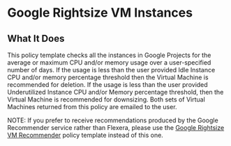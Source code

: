 # Google Rightsize VM Instances

## What It Does

This policy template checks all the instances in Google Projects for the average or maximum CPU and/or memory usage over a user-specified number of days. If the usage is less than the user provided Idle Instance CPU and/or memory percentage threshold then the Virtual Machine is recommended for deletion. If the usage is less than the user provided Underutilized Instance CPU and/or Memory percentage threshold, then the Virtual Machine is recommended for downsizing. Both sets of Virtual Machines returned from this policy are emailed to the user.

NOTE: If you prefer to receive recommendations produced by the Google Recommender service rather than Flexera, please use the [Google Rightsize VM Recommender](https://github.com/flexera-public/policy_templates/tree/master/cost/google/rightsize_vm_recommender) policy template instead of this one.
